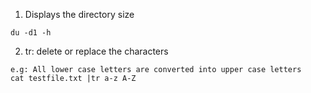 
1. Displays the directory size
```
du -d1 -h
```
2. tr: delete or replace the characters
```
e.g: All lower case letters are converted into upper case letters
cat testfile.txt |tr a-z A-Z 
```
